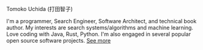 Tomoko Uchida (打田智子)

I'm a programmer, Search Engineer, Software Architect, and technical book author. My interests are search systems/algorithms and machine learning. Love coding with Java, Rust, Python. I'm also engaged in several popular open source software projects. [See more](./profile.md)
